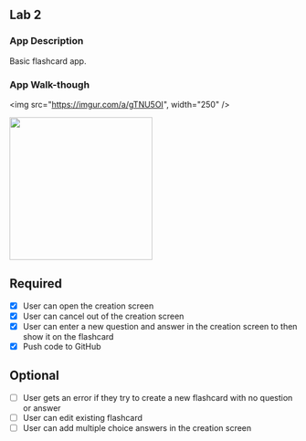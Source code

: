 ## Lab 2

### App Description
Basic flashcard app. 

### App Walk-though

<img src="https://imgur.com/a/gTNU5OI", width="250" />


<img src="https://github.com/ponetteRS/CardiFlash/raw/main/8.0_flashcard.gif" width="250" />

## Required
- [X] User can open the creation screen
- [X] User can cancel out of the creation screen
- [X] User can enter a new question and answer in the creation screen to then show it on the flashcard
- [X] Push code to GitHub
## Optional
- [ ] User gets an error if they try to create a new flashcard with no question or answer
- [ ] User can edit existing flashcard
- [ ] User can add multiple choice answers in the creation screen

